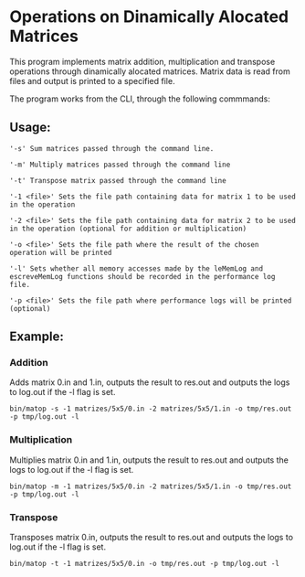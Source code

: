 # Operations on Dinamically Alocated Matrices
This program implements matrix addition, multiplication and transpose operations through dinamically alocated matrices. Matrix data is read from files and output is printed to a specified file.

The program works from the CLI, through the following commmands:  

## Usage:
    '-s' Sum matrices passed through the command line.

    '-m' Multiply matrices passed through the command line

    '-t' Transpose matrix passed through the command line

    '-1 <file>' Sets the file path containing data for matrix 1 to be used in the operation

    '-2 <file>' Sets the file path containing data for matrix 2 to be used in the operation (optional for addition or multiplication)

    '-o <file>' Sets the file path where the result of the chosen operation will be printed

    '-l' Sets whether all memory accesses made by the leMemLog and escreveMemLog functions should be recorded in the performance log file.

    '-p <file>' Sets the file path where performance logs will be printed (optional)

## Example:
### Addition
  Adds matrix 0.in and 1.in, outputs the result to res.out and outputs the logs to log.out if the -l flag is set. 
  
    bin/matop -s -1 matrizes/5x5/0.in -2 matrizes/5x5/1.in -o tmp/res.out -p tmp/log.out -l 

### Multiplication
  Multiplies matrix 0.in and 1.in, outputs the result to res.out and outputs the logs to log.out if the -l flag is set. 
  
    bin/matop -m -1 matrizes/5x5/0.in -2 matrizes/5x5/1.in -o tmp/res.out -p tmp/log.out -l
  
### Transpose
  Transposes matrix 0.in, outputs the result to res.out and outputs the logs to log.out if the -l flag is set. 

    bin/matop -t -1 matrizes/5x5/0.in -o tmp/res.out -p tmp/log.out -l
